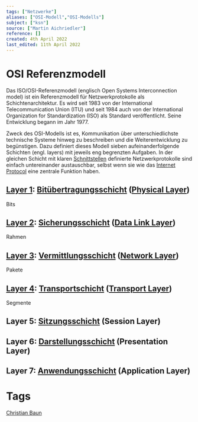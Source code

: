 ```yaml
---
tags: ["Netzwerke"]
aliases: ["OSI-Modell","OSI-Modells"]
subject: ["ksn"]
source: ["Martin Aichriedler"]
reference: []
created: 4th April 2022
last_edited: 11th April 2022
---
```


# OSI Referenzmodell
Das ISO/OSI-Referenzmodell (englisch Open Systems Interconnection model) ist ein Referenzmodell für Netzwerkprotokolle als Schichtenarchitektur. Es wird seit 1983 von der International Telecommunication Union (ITU) und seit 1984 auch von der International Organization for Standardization (ISO) als Standard veröffentlicht. Seine Entwicklung begann im Jahr 1977.

Zweck des OSI-Modells ist es, Kommunikation über unterschiedlichste technische Systeme hinweg zu beschreiben und die Weiterentwicklung zu begünstigen. Dazu definiert dieses Modell sieben aufeinanderfolgende Schichten (engl. layers) mit jeweils eng begrenzten Aufgaben. In der gleichen Schicht mit klaren [Schnittstellen](%7BMOC%7D%20Schnittstellen.md) definierte Netzwerkprotokolle sind einfach untereinander austauschbar, selbst wenn sie wie das [Internet Protocol](Internet%20Protocol.md) eine zentrale Funktion haben.

## [Layer 1](Bit%C3%BCbertragungsschicht.md): [Bitübertragungsschicht](Bit%C3%BCbertragungsschicht.md) ([Physical Layer](Bit%C3%BCbertragungsschicht.md))
Bits
## [Layer 2](Sicherungsschicht.md): [Sicherungsschicht](Sicherungsschicht.md) ([Data Link Layer](Sicherungsschicht.md))
Rahmen
## [Layer 3](Vermittlungsschicht.md): [Vermittlungsschicht](Vermittlungsschicht.md) ([Network Layer](Vermittlungsschicht.md))
Pakete
## [Layer 4](Transportschicht.md): [Transportschicht](Transportschicht.md) ([Transport Layer](Transportschicht.md))
Segmente
## Layer 5: [Sitzungsschicht](Sitzungsschicht) (Session Layer)
## Layer 6: [Darstellungsschicht](Darstellungsschicht) (Presentation Layer)
## Layer 7: [Anwendungsschicht](Anwendungsschicht) (Application Layer)

# Tags
[Christian Baun](http://www.christianbaun.de/)
